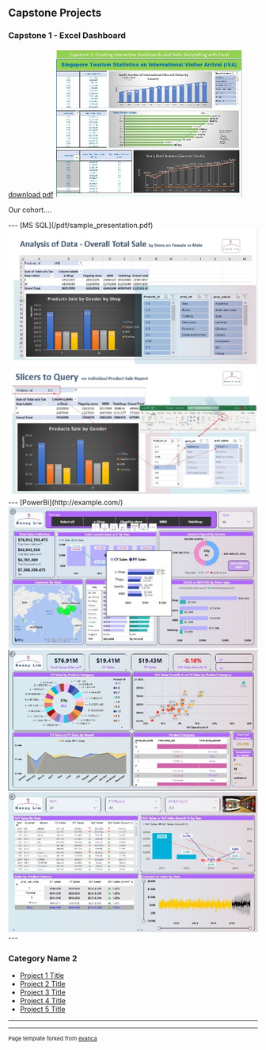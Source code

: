 ## Capstone Projects

### Capstone 1 - Excel Dashboard

[download pdf](pdf/cp1_excel_1_pdf.pdf)
<img src="/images/cp1_excel_1.jpg?raw=true"/>
<p>Our cohort....</p>
---
[MS SQL](/pdf/sample_presentation.pdf)
<img src="images/cp2_sql_p1.jpg?raw=true"/>
<img src="images/cp2_sql_p2.jpg?raw=true"/>
---
[PowerBi](http://example.com/)
<img src="images/cp3_powerbi_p1.JPG?raw=true"/>
<img src="images/cp3_powerbi_p2.jpg?raw=true"/>
<img src="images/cp3_powerbi_p3.jpg?raw=true"/>
---

### Category Name 2

- [Project 1 Title](http://example.com/)
- [Project 2 Title](http://example.com/)
- [Project 3 Title](http://example.com/)
- [Project 4 Title](http://example.com/)
- [Project 5 Title](http://example.com/)

---




---
<p style="font-size:11px">Page template forked from <a href="https://github.com/evanca/quick-portfolio">evanca</a></p>
<!-- Remove above link if you don't want to attibute -->
